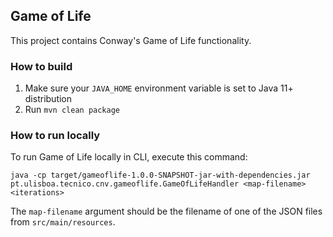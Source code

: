 ## Game of Life

This project contains Conway's Game of Life functionality.

### How to build

1. Make sure your `JAVA_HOME` environment variable is set to Java 11+ distribution
2. Run `mvn clean package`

### How to run locally

To run Game of Life locally in CLI, execute this command:

```
java -cp target/gameoflife-1.0.0-SNAPSHOT-jar-with-dependencies.jar pt.ulisboa.tecnico.cnv.gameoflife.GameOfLifeHandler <map-filename> <iterations>
```

The `map-filename` argument should be the filename of one of the JSON files from `src/main/resources`.
